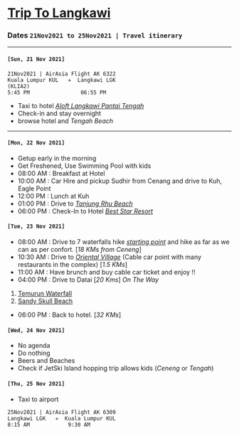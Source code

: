 # [Trip To Langkawi](https://en.wikipedia.org/wiki/Langkawi)

### Dates `21Nov2021 to 25Nov2021 | Travel itinerary` 
***
#### `[Sun, 21 Nov 2021]`

```
21Nov2021 | AirAsia Flight AK 6322
Kuala Lumpur KUL   ✈  Langkawi LGK
(KLIA2)
5:45 PM                06:55 PM   
```  
* Taxi to hotel [*Aloft Langkawi Pantai Tengah*](https://www.booking.com/hotel/my/aloft-langkawi-pantai-tengah.en-gb.html?aid=356980;label=gog235jc-1DCAsooQFCHGFsb2Z0LWxhbmdrYXdpLXBhbnRhaS10ZW5nYWhIM1gDaKEBiAEBmAEJuAEXyAEM2AED6AEBiAIBqAIDuALDy6uKBsACAdICJGVlMWQ2OTkwLWE1MzItNDBmNi05NzUwLTQyNDBjNmZjODg5ZNgCBOACAQ;sid=56154df37de3f1e9697d0b421db3db09;dist=0&keep_landing=1&sb_price_type=total&type=total&)
* Check-in and stay overnight
* browse hotel and *Tengah Beach*

***
####  `[Mon, 22 Nov 2021]`

* Getup early in the morning 
* Get Freshened, Use Swimming Pool with kids  
* 08:00 AM : Breakfast at Hotel    
* 10:00 AM : Car Hire and pickup Sudhir from Cenang and drive to Kuh, Eagle Point 
* 12:00 PM : Lunch at Kuh
* 01:00 PM : Drive to [*Tanjung Rhu Beach*](https://www.google.com/maps/place/Tanjung+Rhu+Beach/@6.4504375,99.8058892,15z/data=!3m1!4b1!4m5!3m4!1s0x304c7c9750aa017d:0xb60a522f3f148e84!8m2!3d6.4543901!4d99.8219476) 
* 06:00 PM : Check-In to Hotel [*Best Star Resort*](https://www.booking.com/hotel/my/best-star-resort.en-gb.html?aid=318615;label=English_Malaysia_EN_MY_28546570465-jELQnVdAMC_8Kt9BEgFNcAS217244047644%3Apl%3Ata%3Ap1%3Ap2%3Aac%3Aap%3Aneg%3Afi2643420983%3Atiaud-294889294453%3Adsa-209715373945%3Alp9066763%3Ali%3Adec%3Adm;sid=56154df37de3f1e9697d0b421db3db09;dest_id=900040048;dest_type=city;dist=0;from_beach_non_key_ufi_sr=1;group_adults=2;group_children=0;hapos=1;hpos=1;no_rooms=1;room1=A%2CA;sb_price_type=total;sr_order=popularity;srepoch=1632298763;srpvid=cb773a8529f70075;type=total;ucfs=1&#hotelTmpl)

####  `[Tue, 23 Nov 2021]` 
* 08:00 AM : Drive to 7 waterfalls hike [*starting point*](https://www.google.com/search?tbs=lrf:!1m4!1u2!2m2!2m1!1e1!2m1!1e2!3sIAE,lf:1,lf_ui:2&tbm=lcl&q=where%20is%207%20waterfall%20langkawi%20starting%20point&rflfq=1&num=10&ved=2ahUKEwi57qTXip7zAhX54zgGHQJCDnwQtgN6BAgGEAc&rlst=f#rlfi=hd:;si:10297597141436953015,l,Cix3aGVyZSBpcyA3IHdhdGVyZmFsbCBsYW5na2F3aSBzdGFydGluZyBwb2ludEiR-oOplZaAgAhaMxAAEAEQAxAEGAAYARgCIiM3IHdhdGVyZmFsbCBsYW5na2F3aSBzdGFydGluZyBwb2ludJIBC3BhcmtpbmdfbG90mgEjQ2haRFNVaE5NRzluUzBWSlEwRm5TVU5SYmpjdFJVcDNFQUWqASsQASonIiM3IHdhdGVyZmFsbCBsYW5na2F3aSBzdGFydGluZyBwb2ludCgA;mv:[[6.3834135,99.6741239],[6.3773132,99.6739834]]) and hike as far as we can as per confort. [*18 KMs from Ceneng*]
* 10:30 AM : Drive to [*Oriental Village*](https://www.langkawi-insight.com/langkawi_0000b0.htm) (Cable car point with many restaurants in the complex) [*1.5 KMs*]
* 11:00 AM : Have brunch and buy cable car ticket and enjoy !!
* 04:00 PM : Drive to Datai [*20 Kms*]
*On The Way*
1. [Temurun Waterfall](https://www.google.com/maps/place/Temurun+Waterfall/@6.4339943,99.7082199,15z/data=!4m5!3m4!1s0x0:0x6b7e106a66289f03!8m2!3d6.4339943!4d99.7082199)
2. [Sandy Skull Beach](https://www.google.com/maps/place/Sandy+Skulls+Beach/@6.4306706,99.7238485,17z/data=!3m1!4b1!4m5!3m4!1s0x304c7a77759d854f:0xb5c9d68b7fdd5c3!8m2!3d6.4306215!4d99.725943)
* 06:00 PM : Back to hotel. [*32 KMs*]

####  `[Wed, 24 Nov 2021]`  
* No agenda
* Do nothing
* Beers and Beaches
* Check if JetSki Island hopping trip allows kids (*Ceneng* or *Tengah*)

#### `[Thu, 25 Nov 2021]`  

* Taxi to airport  

```
25Nov2021 | AirAsia Flight AK 6309
Langkawi LGK   ✈  Kuala Lumpur KUL
8:15 AM            9:30 AM
```
